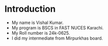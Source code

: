# Introduction 
+ My name is Vishal Kumar.
+ My program is BSCS in FAST NUCES Karachi.
+ My Roll number is 24k-0625.
+ I did my intermediate from Mirpurkhas board.

